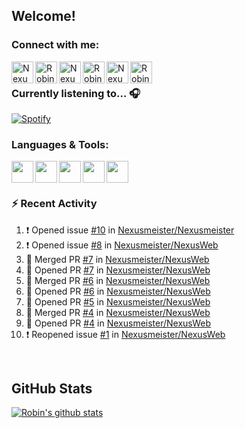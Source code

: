 
<!-- Allgemeine Notizen
	Die Icons sind unter diesen beiden Links zu finden:
	GitHub Repo: https://github.com/simple-icons/simple-icons
		> raw.githubusercontent ist erreichbar über Kontextmenü auf Bild und "Bild in neuem Tab öffnen"
	Simple Icons: https://cdn.jsdelivr.net/npm/simple-icons@3/icons/
 -->


## Welcome!

### Connect with me:
[<img align="left" alt="Nexusmeister | Twitter" width="35px" src="https://cdn.jsdelivr.net/npm/simple-icons@v3/icons/twitter.svg" />][twitter]
[<img align="left" alt="Robin Kaltenbach | Xing" width="35px" src="https://cdn.jsdelivr.net/npm/simple-icons@3.13.0/icons/xing.svg" />][xing]
[<img align="left" alt="Nexusmeister | Twitch" width="35px" src="https://simpleicons.org/icons/twitch.svg" />][twitch]
[<img align="left" alt="Robin Kaltenbach | Stack Overflow" width="35px" src="https://cdn.jsdelivr.net/npm/simple-icons@3.13.0/icons/stackoverflow.svg" />][stackOverflow]
[<img align="left" alt="Nexusmeister | Steam" width="35px" src="https://cdn.jsdelivr.net/npm/simple-icons@3.13.0/icons/steam.svg" />][steam]
[<img align="left" alt="Robin Kaltenbach | LinkedIn" width="35px" src="https://cdn.jsdelivr.net/npm/simple-icons@3.13.0/icons/linkedin.svg" />][linkedIn]


<br />

### Currently listening to... 🎧

[![Spotify](https://spotify-now-playing.nexusmeister.vercel.app/api/spotify)](https://open.spotify.com/user/xkaltix?si=h_gYbj2sTlamJW9soY9fnQ)

### Languages & Tools:

<img width="35px" align="left" src="https://raw.githubusercontent.com/simple-icons/simple-icons/develop/icons/dotnet.svg" />
<img width="35px" align="left" src="https://raw.githubusercontent.com/simple-icons/simple-icons/develop/icons/csharp.svg" />
<img width="35px" align="left" src="https://raw.githubusercontent.com/simple-icons/simple-icons/develop/icons/visualstudio.svg" />
<img width="35px" align="left" src="https://raw.githubusercontent.com/simple-icons/simple-icons/develop/icons/microsoftsqlserver.svg" />
<img width="35px" align="left" src="https://raw.githubusercontent.com/simple-icons/simple-icons/develop/icons/xamarin.svg" />

<br/>
<br/>

### :zap: Recent Activity
<!--START_SECTION:activity-->
1. ❗️ Opened issue [#10](https://github.com/Nexusmeister/Nexusmeister/issues/10) in [Nexusmeister/Nexusmeister](https://github.com/Nexusmeister/Nexusmeister)
2. ❗️ Opened issue [#8](https://github.com/Nexusmeister/NexusWeb/issues/8) in [Nexusmeister/NexusWeb](https://github.com/Nexusmeister/NexusWeb)
3. 🎉 Merged PR [#7](https://github.com/Nexusmeister/NexusWeb/pull/7) in [Nexusmeister/NexusWeb](https://github.com/Nexusmeister/NexusWeb)
4. 💪 Opened PR [#7](https://github.com/Nexusmeister/NexusWeb/pull/7) in [Nexusmeister/NexusWeb](https://github.com/Nexusmeister/NexusWeb)
5. 🎉 Merged PR [#6](https://github.com/Nexusmeister/NexusWeb/pull/6) in [Nexusmeister/NexusWeb](https://github.com/Nexusmeister/NexusWeb)
6. 💪 Opened PR [#6](https://github.com/Nexusmeister/NexusWeb/pull/6) in [Nexusmeister/NexusWeb](https://github.com/Nexusmeister/NexusWeb)
7. 💪 Opened PR [#5](https://github.com/Nexusmeister/NexusWeb/pull/5) in [Nexusmeister/NexusWeb](https://github.com/Nexusmeister/NexusWeb)
8. 🎉 Merged PR [#4](https://github.com/Nexusmeister/NexusWeb/pull/4) in [Nexusmeister/NexusWeb](https://github.com/Nexusmeister/NexusWeb)
9. 💪 Opened PR [#4](https://github.com/Nexusmeister/NexusWeb/pull/4) in [Nexusmeister/NexusWeb](https://github.com/Nexusmeister/NexusWeb)
10. ❗️ Reopened issue [#1](https://github.com/Nexusmeister/NexusWeb/issues/1) in [Nexusmeister/NexusWeb](https://github.com/Nexusmeister/NexusWeb)
<!--END_SECTION:activity-->
 
 <br/>

## GitHub Stats
[![Robin's github stats](https://github-readme-stats.vercel.app/api?username=nexusmeister&count_private=true&show_icons=true&theme=dark)](https://github.com/anuraghazra/github-readme-stats)

[twitter]: https://twitter.com/nexxusmeister
[xing]: https://www.xing.com/profile/Robin_Kaltenbach3
[twitch]: https://www.twitch.tv/nexusmeister
[stackOverflow]: https://stackoverflow.com/users/10840553/robin-kaltenbach
[steam]: https://steamcommunity.com/id/nexusmeister
[linkedIn]: https://www.linkedin.com/in/robin-kaltenbach-607445227/